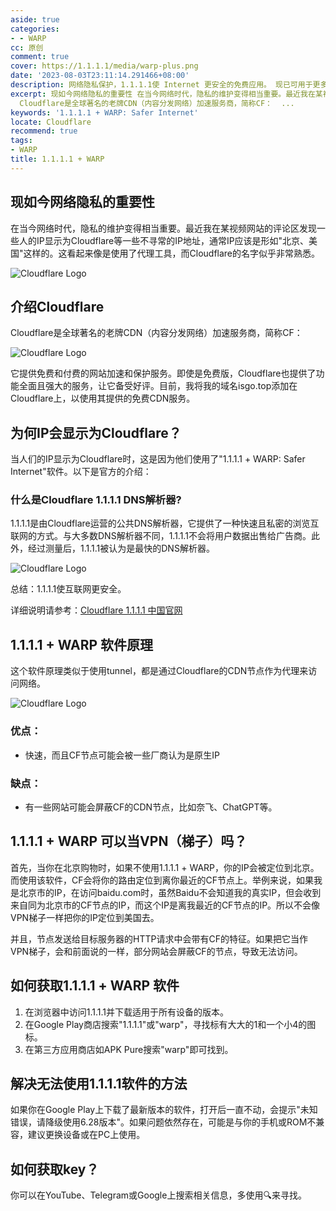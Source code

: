 ```yaml
---
aside: true
categories:
- - WARP
cc: 原创
comment: true
cover: https://1.1.1.1/media/warp-plus.png
date: '2023-08-03T23:11:14.291466+08:00'
description: 网络隐私保护，1.1.1.1使 Internet 更安全的免费应用。 现已可用于更多设备。
excerpt: 现如今网络隐私的重要性 在当今网络时代，隐私的维护变得相当重要。最近我在某视频网站的评论区发现一些人的IP显示为Cloudflare等一些不寻常的IP地址，通常IP应该是形如"北京、美国"这样的。这看起来像是使用了代理工具，而Cloudflare的名字似乎非常熟悉。  介绍Cloudflare
  Cloudflare是全球著名的老牌CDN（内容分发网络）加速服务商，简称CF：  ...
keywords: '1.1.1.1 + WARP: Safer Internet'
locate: Cloudflare
recommend: true
tags:
- WARP
title: 1.1.1.1 + WARP
---
```

## 现如今网络隐私的重要性

在当今网络时代，隐私的维护变得相当重要。最近我在某视频网站的评论区发现一些人的IP显示为Cloudflare等一些不寻常的IP地址，通常IP应该是形如"北京、美国"这样的。这看起来像是使用了代理工具，而Cloudflare的名字似乎非常熟悉。

![Cloudflare Logo](https://lagqwq.github.io/image/20230324IP.jpg)

## 介绍Cloudflare

Cloudflare是全球著名的老牌CDN（内容分发网络）加速服务商，简称CF：

![Cloudflare Logo](https://cf-assets.www.cloudflare.com/slt3lc6tev37/19osma7KeAmFIQRtUIPRpA/9227872979fddb15cc026d3813594744/HP-Hero-Illustration-July-2023_Speed-Security-Everywhere.svg)

它提供免费和付费的网站加速和保护服务。即使是免费版，Cloudflare也提供了功能全面且强大的服务，让它备受好评。目前，我将我的域名isgo.top添加在Cloudflare上，以使用其提供的免费CDN服务。

## 为何IP会显示为Cloudflare？

当人们的IP显示为Cloudflare时，这是因为他们使用了"1.1.1.1 + WARP: Safer Internet"软件。以下是官方的介绍：

### 什么是Cloudflare 1.1.1.1 DNS解析器?

1.1.1.1是由Cloudflare运营的公共DNS解析器，它提供了一种快速且私密的浏览互联网的方式。与大多数DNS解析器不同，1.1.1.1不会将用户数据出售给广告商。此外，经过测量后，1.1.1.1被认为是最快的DNS解析器。

![Cloudflare Logo](https://www.cloudflare-cn.com/img/learning/dns/what-is-1.1.1.1/dns-lookup.png)

总结：1.1.1.1使互联网更安全。

详细说明请参考：[Cloudflare 1.1.1.1 中国官网](https://www.cloudflare-cn.com/learning/dns/what-is-1.1.1.1/)

## 1.1.1.1 + WARP 软件原理

这个软件原理类似于使用tunnel，都是通过Cloudflare的CDN节点作为代理来访问网络。

![Cloudflare Logo](https://1.1.1.1/media/warp-desktop.png)

### 优点：

- 快速，而且CF节点可能会被一些厂商认为是原生IP

### 缺点：

- 有一些网站可能会屏蔽CF的CDN节点，比如奈飞、ChatGPT等。

## 1.1.1.1 + WARP 可以当VPN（梯子）吗？

首先，当你在北京购物时，如果不使用1.1.1.1 + WARP，你的IP会被定位到北京。而使用该软件，CF会将你的路由定位到离你最近的CF节点上。举例来说，如果我是北京市的IP，在访问baidu.com时，虽然Baidu不会知道我的真实IP，但会收到来自同为北京市的CF节点的IP，而这个IP是离我最近的CF节点的IP。所以不会像VPN梯子一样把你的IP定位到美国去。

并且，节点发送给目标服务器的HTTP请求中会带有CF的特征。如果把它当作VPN梯子，会和前面说的一样，部分网站会屏蔽CF的节点，导致无法访问。

## 如何获取1.1.1.1 + WARP 软件

1. 在浏览器中访问1.1.1.1并下载适用于所有设备的版本。
2. 在Google Play商店搜索"1.1.1.1"或"warp"，寻找标有大大的1和一个小4的图标。
3. 在第三方应用商店如APK Pure搜索"warp"即可找到。

## 解决无法使用1.1.1.1软件的方法

如果你在Google Play上下载了最新版本的软件，打开后一直不动，会提示"未知错误，请降级使用6.28版本"。如果问题依然存在，可能是与你的手机或ROM不兼容，建议更换设备或在PC上使用。

## 如何获取key？

你可以在YouTube、Telegram或Google上搜索相关信息，多使用🔍来寻找。

